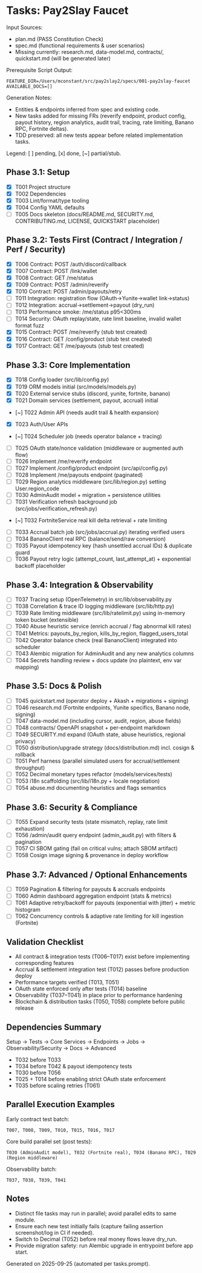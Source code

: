 # Tasks: Pay2Slay Faucet

Input Sources:
- plan.md (PASS Constitution Check)
- spec.md (functional requirements & user scenarios)
- Missing currently: research.md, data-model.md, contracts/, quickstart.md (will be generated later)

Prerequisite Script Output:
```
FEATURE_DIR=/Users/mconstant/src/pay2slay2/specs/001-pay2slay-faucet
AVAILABLE_DOCS=[]
```

Generation Notes:
- Entities & endpoints inferred from spec and existing code.
- New tasks added for missing FRs (reverify endpoint, product config, payout history, region analytics, audit trail, tracing, rate limiting, Banano RPC, Fortnite deltas).
- TDD preserved: all new tests appear before related implementation tasks.

Legend: [ ] pending, [x] done, [~] partial/stub.

## Phase 3.1: Setup
- [x] T001 Project structure
- [x] T002 Dependencies
- [x] T003 Lint/format/type tooling
- [x] T004 Config YAML defaults
- [ ] T005 Docs skeleton (docs/README.md, SECURITY.md, CONTRIBUTING.md, LICENSE, QUICKSTART placeholder)

## Phase 3.2: Tests First (Contract / Integration / Perf / Security)
- [x] T006 Contract: POST /auth/discord/callback
- [x] T007 Contract: POST /link/wallet
- [x] T008 Contract: GET /me/status
- [x] T009 Contract: POST /admin/reverify
- [x] T010 Contract: POST /admin/payouts/retry
- [ ] T011 Integration: registration flow (OAuth→Yunite→wallet link→status)
- [ ] T012 Integration: accrual→settlement→payout (dry_run)
- [ ] T013 Performance smoke: /me/status p95<300ms
- [ ] T014 Security: OAuth replay/state, rate limit baseline, invalid wallet format fuzz
- [x] T015 Contract: POST /me/reverify (stub test created)
- [x] T016 Contract: GET /config/product (stub test created)
- [x] T017 Contract: GET /me/payouts (stub test created)

## Phase 3.3: Core Implementation
- [x] T018 Config loader (src/lib/config.py)
- [x] T019 ORM models initial (src/models/models.py)
- [x] T020 External service stubs (discord, yunite, fortnite, banano)
- [x] T021 Domain services (settlement, payout, accrual) initial
- [~] T022 Admin API (needs audit trail & health expansion)
- [x] T023 Auth/User APIs
- [~] T024 Scheduler job (needs operator balance + tracing)
- [ ] T025 OAuth state/nonce validation (middleware or augmented auth flow)
- [ ] T026 Implement /me/reverify endpoint
- [ ] T027 Implement /config/product endpoint (src/api/config.py)
- [ ] T028 Implement /me/payouts endpoint (paginated)
- [ ] T029 Region analytics middleware (src/lib/region.py) setting User.region_code
- [ ] T030 AdminAudit model + migration + persistence utilities
- [ ] T031 Verification refresh background job (src/jobs/verification_refresh.py)
- [~] T032 FortniteService real kill delta retrieval + rate limiting
- [ ] T033 Accrual batch job (src/jobs/accrual.py) iterating verified users
- [ ] T034 BananoClient real RPC (balance/send/raw conversion)
- [ ] T035 Payout idempotency key (hash unsettled accrual IDs) & duplicate guard
- [ ] T036 Payout retry logic (attempt_count, last_attempt_at) + exponential backoff placeholder

## Phase 3.4: Integration & Observability
- [ ] T037 Tracing setup (OpenTelemetry) in src/lib/observability.py
- [ ] T038 Correlation & trace ID logging middleware (src/lib/http.py)
- [ ] T039 Rate limiting middleware (src/lib/ratelimit.py) using in-memory token bucket (extensible)
- [ ] T040 Abuse heuristic service (enrich accrual / flag abnormal kill rates)
- [ ] T041 Metrics: payouts_by_region, kills_by_region, flagged_users_total
- [ ] T042 Operator balance check (real BananoClient) integrated into scheduler
- [ ] T043 Alembic migration for AdminAudit and any new analytics columns
- [ ] T044 Secrets handling review + docs update (no plaintext, env var mapping)

## Phase 3.5: Docs & Polish
- [ ] T045 quickstart.md (operator deploy + Akash + migrations + signing)
- [ ] T046 research.md (Fortnite endpoints, Yunite specifics, Banano node, signing)
- [ ] T047 data-model.md (including cursor, audit, region, abuse fields)
- [ ] T048 contracts/ OpenAPI snapshot + per-endpoint markdown
- [ ] T049 SECURITY.md expand (OAuth state, abuse heuristics, regional privacy)
- [ ] T050 distribution/upgrade strategy (docs/distribution.md) incl. cosign & rollback
- [ ] T051 Perf harness (parallel simulated users for accrual/settlement throughput)
- [ ] T052 Decimal monetary types refactor (models/services/tests)
- [ ] T053 i18n scaffolding (src/lib/i18n.py + locale negotiation)
- [ ] T054 abuse.md documenting heuristics and flags semantics

## Phase 3.6: Security & Compliance
- [ ] T055 Expand security tests (state mismatch, replay, rate limit exhaustion)
- [ ] T056 /admin/audit query endpoint (admin_audit.py) with filters & pagination
- [ ] T057 CI SBOM gating (fail on critical vulns; attach SBOM artifact)
- [ ] T058 Cosign image signing & provenance in deploy workflow

## Phase 3.7: Advanced / Optional Enhancements
- [ ] T059 Pagination & filtering for payouts & accruals endpoints
- [ ] T060 Admin dashboard aggregation endpoint (stats & metrics)
- [ ] T061 Adaptive retry/backoff for payouts (exponential with jitter) + metric histogram
- [ ] T062 Concurrency controls & adaptive rate limiting for kill ingestion (Fortnite)

## Validation Checklist
- All contract & integration tests (T006–T017) exist before implementing corresponding features
- Accrual & settlement integration test (T012) passes before production deploy
- Performance targets verified (T013, T051)
- OAuth state enforced only after tests (T014) baseline
- Observability (T037–T041) in place prior to performance hardening
- Blockchain & distribution tasks (T050, T058) complete before public release

## Dependencies Summary
Setup → Tests → Core Services → Endpoints → Jobs → Observability/Security → Docs → Advanced
- T032 before T033
- T034 before T042 & payout idempotency tests
- T030 before T056
- T025 + T014 before enabling strict OAuth state enforcement
- T035 before scaling retries (T061)

## Parallel Execution Examples
Early contract test batch:
```
T007, T008, T009, T010, T015, T016, T017
```
Core build parallel set (post tests):
```
T030 (AdminAudit model), T032 (Fortnite real), T034 (Banano RPC), T029 (Region middleware)
```
Observability batch:
```
T037, T038, T039, T041
```

## Notes
- Distinct file tasks may run in parallel; avoid parallel edits to same module.
- Ensure each new test initially fails (capture failing assertion screenshot/log in CI if needed).
- Switch to Decimal (T052) before real money flows leave dry_run.
- Provide migration safety: run Alembic upgrade in entrypoint before app start.

Generated on 2025-09-25 (automated per tasks.prompt).
